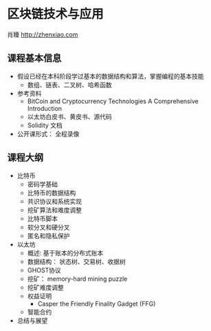 # 区块链技术与应用

肖臻 http://zhenxiao.com

## 课程基本信息
- 假设已经在本科阶段学过基本的数据结构和算法，掌握编程的基本技能 
    - 数组、链表、二叉树、哈希函数
- 参考资料
    - BitCoin and Cryptocurrency Technologies A Comprehensive Introduction 
    - 以太坊白皮书、黄皮书、源代码
    - Solidity 文档
- 公开课形式： 全程录像

## 课程大纲
- 比特币
    - 密码学基础
    - 比特币的数据结构
    - 共识协议和系统实现
    - 挖矿算法和难度调整
    - 比特币脚本 
    - 软分叉和硬分叉
    - 匿名和隐私保护
- 以太坊
    - 概述: 基于账本的分布式账本
    - 数据结构： 状态树、交易树、收据树
    - GHOST协议
    - 挖矿： memory-hard mining puzzle
    - 挖矿难度调整
    - 权益证明
        - Casper the Friendly Finality Gadget (FFG)
    - 智能合约
- 总结与展望
